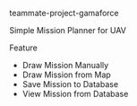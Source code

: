 teammate-project-gamaforce

Simple Mission Planner for UAV

Feature
- Draw Mission Manually
- Draw Mission from Map
- Save Mission to Database
- View Mission from Database
